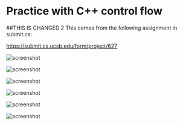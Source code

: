 # Practice with C++ control flow

##THIS IS CHANGED 2
This comes from the following assignment in submit.cs:

https://submit.cs.ucsb.edu/form/project/627

![screenshot](/images/2.png)

![screenshot](/images/3.png)

![screenshot](/images/4.png)

![screenshot](/images/5.png)

![screenshot](/images/6.png)

![screenshot](/images/7.png)
